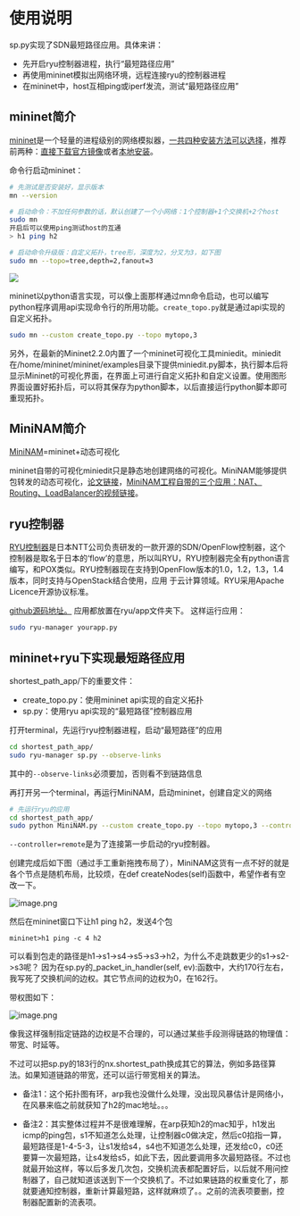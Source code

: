 # 使用说明

sp.py实现了SDN最短路径应用。具体来讲：
* 先开启ryu控制器进程，执行“最短路径应用”
* 再使用mininet模拟出网络环境，远程连接ryu的控制器进程
* 在mininet中，host互相ping或iperf发流，测试“最短路径应用”

## mininet简介
[mininet](http://mininet.org/)是一个轻量的进程级别的网络模拟器，[一共四种安装方法可以选择](http://mininet.org/download/)，推荐前两种：[直接下载官方镜像](http://mininet.org/download/#option-1-mininet-vm-installation-easy-recommended)或者[本地安装](http://mininet.org/download/#option-2-native-installation-from-source)。

命令行启动mininet：
```bash
# 先测试是否安装好，显示版本
mn --version

# 启动命令：不加任何参数的话，默认创建了一个小网络：1个控制器+1个交换机+2个host
sudo mn
开启后可以使用ping测试host的互通
> h1 ping h2

# 启动命令升级版：自定义拓扑，tree形，深度为2，分叉为3，如下图
sudo mn --topo=tree,depth=2,fanout=3
```
![](http://upload-images.jianshu.io/upload_images/3238358-cc5aba6c7e8213a5.png?imageMogr2/auto-orient/strip%7CimageView2/2/w/685)

mininet以python语言实现，可以像上面那样通过mn命令启动，也可以编写python程序调用api实现命令行的所用功能。`create_topo.py`就是通过api实现的自定义拓扑。

```bash
sudo mn --custom create_topo.py --topo mytopo,3
```

另外，在最新的Mininet2.2.0内置了一个mininet可视化工具miniedit。miniedit在/home/mininet/mininet/examples目录下提供miniedit.py脚本，执行脚本后将显示Mininet的可视化界面，在界面上可进行自定义拓扑和自定义设置。使用图形界面设置好拓扑后，可以将其保存为python脚本，以后直接运行python脚本即可重现拓扑。


## MiniNAM简介
[MiniNAM](https://github.com/uccmisl/MiniNAM)=mininet+动态可视化

mininet自带的可视化miniedit只是静态地创建网络的可视化。MiniNAM能够提供包转发的动态可视化，[论文链接](http://ieeexplore.ieee.org/document/7899417/)，[MiniNAM工程自带的三个应用：NAT、Routing、LoadBalancer的视频链接](https://www.youtube.com/watch?v=np6H75gNzmA&list=PLkflhn-Dnb66Ca3a3jdu-sSaFXGb--7po)。



## ryu控制器
[RYU控制器](https://osrg.github.io/ryu/)是日本NTT公司负责研发的一款开源的SDN/OpenFlow控制器，这个控制器是取名于日本的‘flow’的意思，所以叫RYU，RYU控制器完全有python语言编写，和POX类似。RYU控制器现在支持到OpenFlow版本的1.0，1.2，1.3，1.4版本，同时支持与OpenStack结合使用，应用 于云计算领域。RYU采用Apache Licence开源协议标准。

[github源码地址。](https://github.com/osrg/ryu)
应用都放置在ryu/app文件夹下。
这样运行应用：
```bash
sudo ryu-manager yourapp.py
```

## mininet+ryu下实现最短路径应用
shortest_path_app/下的重要文件：
* create_topo.py：使用mininet api实现的自定义拓扑
* sp.py：使用ryu api实现的“最短路径”控制器应用

打开terminal，先运行ryu控制器进程，启动“最短路径”的应用
```bash
cd shortest_path_app/
sudo ryu-manager sp.py --observe-links
```
其中的`--observe-links`必须要加，否则看不到链路信息

再打开另一个terminal，再运行MiniNAM，启动mininet，创建自定义的网络
```bash
# 先运行ryu的应用
cd shortest_path_app/
sudo python MiniNAM.py --custom create_topo.py --topo mytopo,3 --controller=remote
```

`--controller=remote`是为了连接第一步启动的ryu控制器。

创建完成后如下图（通过手工重新拖拽布局了），MiniNAM这货有一点不好的就是各个节点是随机布局，比较烦，在def createNodes(self)函数中，希望作者有空改一下。

![image.png](http://upload-images.jianshu.io/upload_images/3238358-6f0fef16646039e8.png?imageMogr2/auto-orient/strip%7CimageView2/2/w/1240)

然后在mininet窗口下让h1 ping h2，发送4个包

```
mininet>h1 ping -c 4 h2
```
可以看到包走的路径是h1->s1->s4->s5->s3->h2，为什么不走跳数更少的s1->s2->s3呢？
因为在sp.py的_packet_in_handler(self, ev):函数中，大约170行左右，我写死了交换机间的边权。其它节点间的边权为0，在162行。

带权图如下：

![image.png](http://upload-images.jianshu.io/upload_images/3238358-0cddc94dfc1f914e.png?imageMogr2/auto-orient/strip%7CimageView2/2/w/1240)

像我这样强制指定链路的边权是不合理的，可以通过某些手段测得链路的物理值：带宽、时延等。

不过可以把sp.py的183行的nx.shortest_path换成其它的算法，例如多路径算法。如果知道链路的带宽，还可以运行带宽相关的算法。

* 备注1：这个拓扑图有环，arp我也没做什么处理，没出现风暴估计是网络小，在风暴来临之前就获知了h2的mac地址。。。

* 备注2：其实整体过程并不是很难理解，在arp获知h2的mac知乎，h1发出icmp的ping包，s1不知道怎么处理，让控制器c0做决定，然后c0掐指一算，最短路径是1-4-5-3，让s1发给s4，s4也不知道怎么处理，还发给c0，c0还要算一次最短路，让s4发给s5，如此下去，因此要调用多次最短路径。不过也就最开始这样，等以后多发几次包，交换机流表都配置好后，以后就不用问控制器了，自己就知道该送到下一个交换机了。不过如果链路的权重变化了，那就要通知控制器，重新计算最短路，这样就麻烦了。。之前的流表项要删，控制器配置新的流表项。
